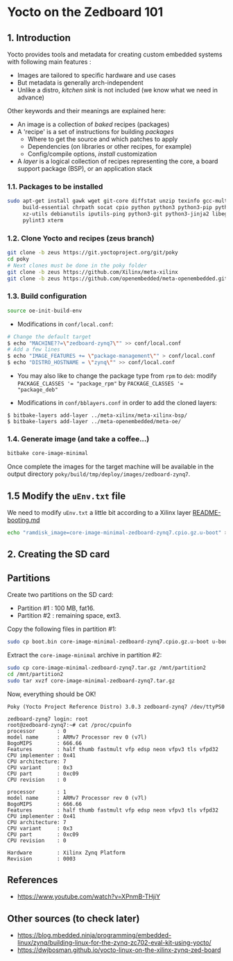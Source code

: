 # Yocto on the Zedboard 101


## 1. Introduction
Yocto provides tools and metadata for creating custom embedded systems with following main features :

- Images are tailored to specific hardware and use cases
- But metadata is generally arch-independent
- Unlike a distro, *kitchen sink* is not included (we know what we need in advance)

Other keywords and their meanings are explained here:

- An image is a collection of *baked* recipes (packages)
- A 'recipe' is a set of instructions for building *packages*
  - Where to get the source and which patches to apply
  - Dependencies (on libraries or other recipes, for example)
  - Config/compile options, *install* customization
- A *layer* is a logical collection of recipes representing the core, a board support package (BSP), or an application stack

### 1.1. Packages to be installed
```bash
sudo apt-get install gawk wget git-core diffstat unzip texinfo gcc-multilib \
     build-essential chrpath socat cpio python python3 python3-pip python3-pexpect \
     xz-utils debianutils iputils-ping python3-git python3-jinja2 libegl1-mesa libsdl1.2-dev \
     pylint3 xterm
```

### 1.2. Clone Yocto and recipes (zeus branch)
```bash
git clone -b zeus https://git.yoctoproject.org/git/poky
cd poky
# Next clones must be done in the poky folder
git clone -b zeus https://github.com/Xilinx/meta-xilinx
git clone -b zeus https://github.com/openembedded/meta-openembedded.git
```

### 1.3. Build configuration
```bash
source oe-init-build-env
```
- Modifications in `conf/local.conf`:

```bash
# Change the default target
$ echo "MACHINE??=\"zedboard-zynq7\"" >> conf/local.conf
# Add a few lines
$ echo "IMAGE_FEATURES += \"package-management\"" > conf/local.conf
$ echo "DISTRO_HOSTNAME = \"zynq\"" >> conf/local.conf
```

- You may also like to change the package type from `rpm` to `deb`: modify `PACKAGE_CLASSES '= "package_rpm"` by `PACKAGE_CLASSES '= "package_deb"`

- Modifications in `conf/bblayers.conf` in order to add the cloned layers:
```
$ bitbake-layers add-layer ../meta-xilinx/meta-xilinx-bsp/
$ bitbake-layers add-layer ../meta-openembedded/meta-oe/
```
### 1.4. Generate image (and take a coffee...)
```bash
bitbake core-image-minimal
```
Once complete the images for the target machine will be available in the output directory `poky/build/tmp/deploy/images/zedboard-zynq7`.

## 1.5 Modify the `uEnv.txt` file

We need to modify `uEnv.txt` a little bit according to a Xilinx layer [README-booting.md](https://github.com/Xilinx/meta-xilinx/blob/master/meta-xilinx-bsp/README.booting.md#preparing-sdmmc)

```bash
echo "ramdisk_image=core-image-minimal-zedboard-zynq7.cpio.gz.u-boot" > tmp/deploy/images/zedboard-zynq7/uEnv.txt
```

## 2. Creating the SD card

## Partitions

Create two partitions on the SD card:

- Partition #1 : 100 MB, fat16.
- Partition #2 : remaining space, ext3.

Copy the following files in partition #1:

```bash
sudo cp boot.bin core-image-minimal-zedboard-zynq7.cpio.gz.u-boot u-boot.img uEnv.txt uImage zynq-zed.dtb /mnt/partition1
```

Extract the `core-image-minimal` archive in partition #2:

```bash
sudo cp core-image-minimal-zedboard-zynq7.tar.gz /mnt/partition2
cd /mnt/partition2
sudo tar xvzf core-image-minimal-zedboard-zynq7.tar.gz 
```

Now, everything should be OK!

```
Poky (Yocto Project Reference Distro) 3.0.3 zedboard-zynq7 /dev/ttyPS0

zedboard-zynq7 login: root
root@zedboard-zynq7:~# cat /proc/cpuinfo 
processor       : 0
model name      : ARMv7 Processor rev 0 (v7l)
BogoMIPS        : 666.66
Features        : half thumb fastmult vfp edsp neon vfpv3 tls vfpd32 
CPU implementer : 0x41
CPU architecture: 7
CPU variant     : 0x3
CPU part        : 0xc09
CPU revision    : 0

processor       : 1
model name      : ARMv7 Processor rev 0 (v7l)
BogoMIPS        : 666.66
Features        : half thumb fastmult vfp edsp neon vfpv3 tls vfpd32 
CPU implementer : 0x41
CPU architecture: 7
CPU variant     : 0x3
CPU part        : 0xc09
CPU revision    : 0

Hardware        : Xilinx Zynq Platform
Revision        : 0003
```

## References
- https://www.youtube.com/watch?v=XPnmB-THjiY

## Other sources (to check later)
- https://blog.mbedded.ninja/programming/embedded-linux/zynq/building-linux-for-the-zynq-zc702-eval-kit-using-yocto/
- https://dwjbosman.github.io/yocto-linux-on-the-xilinx-zynq-zed-board

